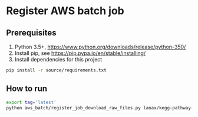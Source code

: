 # Register AWS batch job

## Prerequisites
1. Python 3.5+, https://www.python.org/downloads/release/python-350/ 
2. Install pip, see https://pip.pypa.io/en/stable/installing/ 
3. Install dependencies for this project
```bash
pip install -r source/requirements.txt
``` 



## How to run
```bash
export tag='latest'
python aws_batch/register_job_download_raw_files.py lanax/kegg-pathway-extractor:$tag 
```
